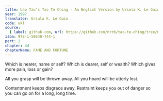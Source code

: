 ```yaml
---
title: Lao Tzu's Tao Te Ching - An English Version by Ursula K. Le Guin
year: 1997
translator: Ursula K. Le Guin
code: ukl
source:
  { label: github.com, url: https://github.com/nrrb/tao-te-ching/tree/master }
isbn: 978-1-59030-744-1
part: 2
chapter: 44
chapterName: FAME AND FORTUNE
---
```

Which is nearer,
name or self?
Which is dearer,
self or wealth?
Which gives more pain,
loss or gain?

All you grasp will be thrown away.
All you hoard will be utterly lost.

Contentment keeps disgrace away.
Restraint keeps you out of danger
so you can go on for a long, long time.